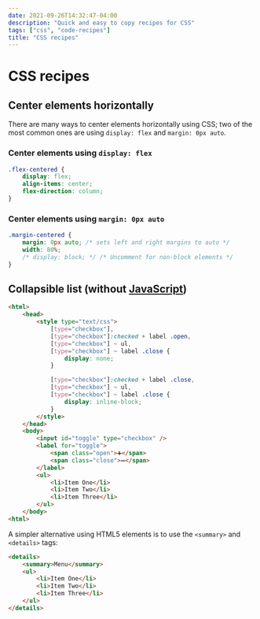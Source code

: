 ```yaml
---
date: 2021-09-26T14:32:47-04:00
description: "Quick and easy to copy recipes for CSS"
tags: ["css", "code-recipes"]
title: "CSS recipes"
---
```


# CSS recipes

## Center elements horizontally

There are many ways to center elements horizontally using CSS; two of the most common ones are using `display: flex` and `margin: 0px auto`.

### Center elements using `display: flex`

```css
.flex-centered {
	display: flex;
	align-items: center;
	flex-direction: column;
}
```

### Center elements using `margin: 0px auto`

```css
.margin-centered {
	margin: 0px auto; /* sets left and right margins to auto */
	width: 80%;
	/* display: block; */ /* Uncomment for non-block elements */
}
```

## Collapsible list (without [JavaScript](javascript.md))

```html
<html>
	<head>
		<style type="text/css">
			[type="checkbox"],
			[type="checkbox"]:checked + label .open,
			[type="checkbox"] ~ ul,
			[type="checkbox"] ~ label .close {
				display: none;
			}

			[type="checkbox"]:checked + label .close,
			[type="checkbox"] ~ ul,
			[type="checkbox"] ~ label .close {
				display: inline-block;
			}
		</style>
	</head>
	<body>
		<input id="toggle" type="checkbox" />
		<label for="toggle">
			<span class="open">➕</span>
			<span class="close">➖</span>
		</label>
		<ul>
			<li>Item One</li>
			<li>Item Two</li>
			<li>Item Three</li>
		</ul>
	</body>
<html>
```

A simpler alternative using HTML5 elements is to use the `<summary>` and `<details>` tags:

```html
<details>
	<summary>Menu</summary>
	<ul>
		<li>Item One</li>
		<li>Item Two</li>
		<li>Item Three</li>
	</ul>
</details>
```
